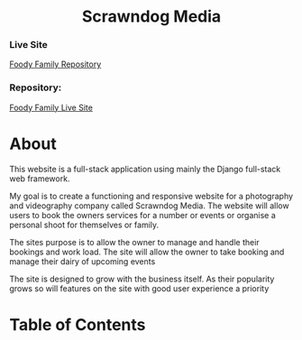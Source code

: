 <h1 align="center">Scrawndog Media</h1>

### **Live Site**
[Foody Family Repository](https://github.com/JamesFahey/project4-scrawndogmedia)

### **Repository:**
[Foody Family Live Site](https://scrawndogmedia.herokuapp.com/)

# About

This website is a full-stack application using mainly the Django full-stack web framework.

My goal is to create a functioning and responsive website for a photography and videography company called Scrawndog Media. The website will allow users to book the owners services for a number or events or organise a personal shoot for themselves or family. 

The sites purpose is to allow the owner to manage and handle their bookings and work load. The site will allow the owner to take booking and manage their dairy of upcoming events

The site is designed to grow with the business itself. As their popularity grows so will features on the site with good user experience a priority

 

# Table of Contents
